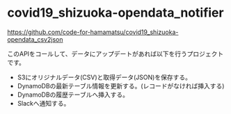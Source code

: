 # covid19_shizuoka-opendata_notifier

https://github.com/code-for-hamamatsu/covid19_shizuoka-opendata_csv2json
  
このAPIをコールして、データにアップデートがあれば以下を行うプロジェクトです。
* S3にオリジナルデータ(CSV)と取得データ(JSON)を保存する。
* DynamoDBの最新テーブル情報を更新する。(レコードがなければ挿入する)
* DynamoDBの履歴テーブルへ挿入する。
* Slackへ通知する。
